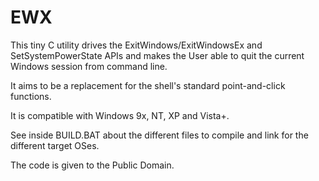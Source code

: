 EWX
===

This tiny C utility drives the ExitWindows/ExitWindowsEx and SetSystemPowerState APIs and makes the User able to quit the current Windows session from command line.

It aims to be a replacement for the shell's standard point-and-click functions.

It is compatible with Windows 9x, NT, XP and Vista+.

See inside BUILD.BAT about the different files to compile and link for the different target OSes.


The code is given to the Public Domain.
